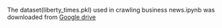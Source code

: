 The dataset(liberty_times.pkl) used in crawling business news.ipynb was downloaded from [Google drive](https://drive.google.com/drive/folders/13BGgHTNmkkUvdOI8XgRiwBBpANPiRFmC)

